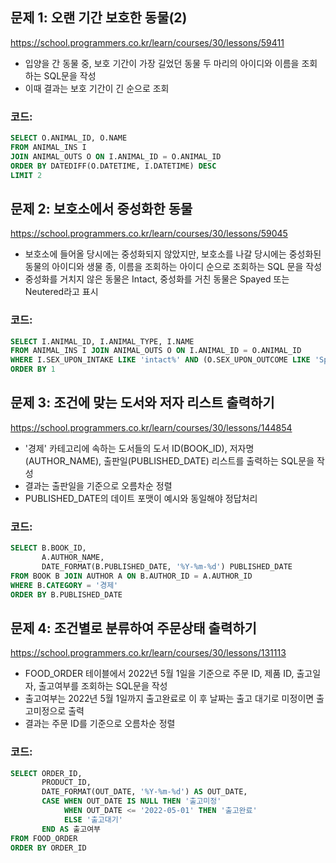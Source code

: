 ## 문제 1: 오랜 기간 보호한 동물(2)

https://school.programmers.co.kr/learn/courses/30/lessons/59411

- 입양을 간 동물 중, 보호 기간이 가장 길었던 동물 두 마리의 아이디와 이름을 조회하는 SQL문을 작성
- 이때 결과는 보호 기간이 긴 순으로 조회

### 코드:
```sql
SELECT O.ANIMAL_ID, O.NAME
FROM ANIMAL_INS I
JOIN ANIMAL_OUTS O ON I.ANIMAL_ID = O.ANIMAL_ID
ORDER BY DATEDIFF(O.DATETIME, I.DATETIME) DESC
LIMIT 2
```

## 문제 2: 보호소에서 중성화한 동물

https://school.programmers.co.kr/learn/courses/30/lessons/59045

- 보호소에 들어올 당시에는 중성화되지 않았지만, 보호소를 나갈 당시에는 중성화된 동물의 아이디와 생물 종, 이름을 조회하는 아이디 순으로 조회하는 SQL 문을 작성
- 중성화를 거치지 않은 동물은 Intact, 중성화를 거친 동물은 Spayed 또는 Neutered라고 표시

### 코드:
```sql
SELECT I.ANIMAL_ID, I.ANIMAL_TYPE, I.NAME
FROM ANIMAL_INS I JOIN ANIMAL_OUTS O ON I.ANIMAL_ID = O.ANIMAL_ID
WHERE I.SEX_UPON_INTAKE LIKE 'intact%' AND (O.SEX_UPON_OUTCOME LIKE 'Spayed%' OR O.SEX_UPON_OUTCOME LIKE 'Neutered%')
ORDER BY 1
```

## 문제 3: 조건에 맞는 도서와 저자 리스트 출력하기

https://school.programmers.co.kr/learn/courses/30/lessons/144854

- '경제' 카테고리에 속하는 도서들의 도서 ID(BOOK_ID), 저자명(AUTHOR_NAME), 출판일(PUBLISHED_DATE) 리스트를 출력하는 SQL문을 작성
- 결과는 출판일을 기준으로 오름차순 정렬
- PUBLISHED_DATE의 데이트 포맷이 예시와 동일해야 정답처리

### 코드:
```sql
SELECT B.BOOK_ID,
       A.AUTHOR_NAME,
       DATE_FORMAT(B.PUBLISHED_DATE, '%Y-%m-%d') PUBLISHED_DATE
FROM BOOK B JOIN AUTHOR A ON B.AUTHOR_ID = A.AUTHOR_ID
WHERE B.CATEGORY = '경제'
ORDER BY B.PUBLISHED_DATE
```

## 문제 4: 조건별로 분류하여 주문상태 출력하기

https://school.programmers.co.kr/learn/courses/30/lessons/131113

- FOOD_ORDER 테이블에서 2022년 5월 1일을 기준으로 주문 ID, 제품 ID, 출고일자, 출고여부를 조회하는 SQL문을 작성
- 출고여부는 2022년 5월 1일까지 출고완료로 이 후 날짜는 출고 대기로 미정이면 출고미정으로 출력
- 결과는 주문 ID를 기준으로 오름차순 정렬

### 코드:
```sql
SELECT ORDER_ID,
       PRODUCT_ID,
       DATE_FORMAT(OUT_DATE, '%Y-%m-%d') AS OUT_DATE,
       CASE WHEN OUT_DATE IS NULL THEN '출고미정'
            WHEN OUT_DATE <= '2022-05-01' THEN '출고완료'
            ELSE '출고대기'
       END AS 출고여부
FROM FOOD_ORDER
ORDER BY ORDER_ID
```
